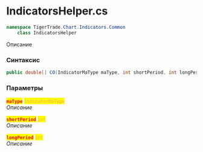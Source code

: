 
# IndicatorsHelper.cs
```csharp
namespace TigerTrade.Chart.Indicators.Common  
    class IndicatorsHelper
```

Описание

### Синтаксис
```csharp
public double[] CO(IndicatorMaType maType, int shortPeriod, int longPeriod)
```

### Параметры  
<mark style="color:red;">**`maType`**</mark> <mark style="color: rgb(255, 166, 87);">`IndicatorMaType`</mark>  
 *Описание*  
  
<mark style="color:red;">**`shortPeriod`**</mark> <mark style="color: rgb(255, 166, 87);">`int`</mark>  
 *Описание*  
  
<mark style="color:red;">**`longPeriod`**</mark> <mark style="color: rgb(255, 166, 87);">`int`</mark>  
 *Описание*  
  

                    
                    
